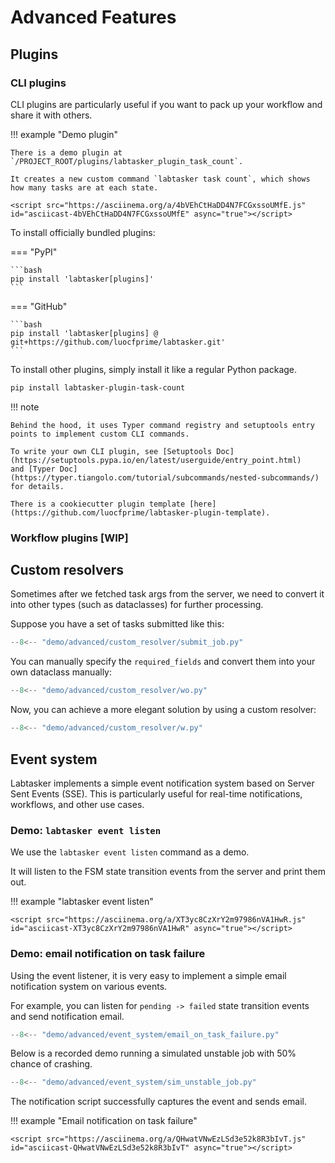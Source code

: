 # Advanced Features

## Plugins

### CLI plugins

CLI plugins are particularly useful if you want to pack up your workflow and share it with others.

!!! example "Demo plugin"

    There is a demo plugin at `/PROJECT_ROOT/plugins/labtasker_plugin_task_count`.

    It creates a new custom command `labtasker task count`, which shows how many tasks are at each state.

    <script src="https://asciinema.org/a/4bVEhCtHaDD4N7FCGxssoUMfE.js" id="asciicast-4bVEhCtHaDD4N7FCGxssoUMfE" async="true"></script>

To install officially bundled plugins:

=== "PyPI"

    ```bash
    pip install 'labtasker[plugins]'
    ```

=== "GitHub"

    ```bash
    pip install 'labtasker[plugins] @ git+https://github.com/luocfprime/labtasker.git'
    ```

To install other plugins, simply install it like a regular Python package.

```bash
pip install labtasker-plugin-task-count
```

!!! note

    Behind the hood, it uses Typer command registry and setuptools entry points to implement custom CLI commands.

    To write your own CLI plugin, see [Setuptools Doc](https://setuptools.pypa.io/en/latest/userguide/entry_point.html)
    and [Typer Doc](https://typer.tiangolo.com/tutorial/subcommands/nested-subcommands/) for details.

    There is a cookiecutter plugin template [here](https://github.com/luocfprime/labtasker-plugin-template).

### Workflow plugins [WIP]

## Custom resolvers

Sometimes after we fetched task args from the server, we need to convert it into other types (such as dataclasses) for
further processing.

Suppose you have a set of tasks submitted like this:

```python title="demo/advanced/custom_resolver/submit_job.py"
--8<-- "demo/advanced/custom_resolver/submit_job.py"
```

You can manually specify the `required_fields` and convert them into your own dataclass manually:

```python title="demo/advanced/custom_resolver/wo.py"
--8<-- "demo/advanced/custom_resolver/wo.py"
```

Now, you can achieve a more elegant solution by using a custom resolver:

```python title="demo/advanced/custom_resolver/w.py"
--8<-- "demo/advanced/custom_resolver/w.py"
```

## Event system

Labtasker implements a simple event notification system based on Server Sent Events (SSE).
This is particularly useful for real-time notifications, workflows, and other use cases.

### Demo: `labtasker event listen`

We use the `labtasker event listen` command as a demo.

It will listen to the FSM state transition events from the server and print them out.

!!! example "labtasker event listen"

    <script src="https://asciinema.org/a/XT3yc8CzXrY2m97986nVA1HwR.js" id="asciicast-XT3yc8CzXrY2m97986nVA1HwR" async="true"></script>

### Demo: email notification on task failure

Using the event listener, it is very easy to implement a simple email notification system
on various events.

For example, you can listen for `pending -> failed` state transition events and
send notification email.

```python title="demo/advanced/event_system/email_on_task_failure.py"
--8<-- "demo/advanced/event_system/email_on_task_failure.py"
```

Below is a recorded demo running a simulated unstable job with 50% chance of crashing.

```python title="demo/advanced/event_system/sim_unstable_job.py"
--8<-- "demo/advanced/event_system/sim_unstable_job.py"
```

The notification script successfully captures the event and sends email.

!!! example "Email notification on task failure"

    <script src="https://asciinema.org/a/QHwatVNwEzLSd3e52k8R3bIvT.js" id="asciicast-QHwatVNwEzLSd3e52k8R3bIvT" async="true"></script>
